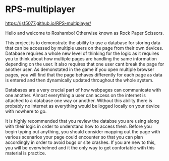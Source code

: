 # RPS-multiplayer

https://jsf5077.github.io/RPS-multiplayer/

Hello and welcome to Roshambo! Otherwise known as Rock Paper Scissors.

This project is to demonstrate the ability to use a database for storing data that can be accessed by multiple users on the page from their own devices. Database requires a whole new level of thinking for the logic as it requires you to think about how multiple pages are handling the same information depending on the user. It also requires that one user cant break the page for another user. As demonstated in the game if you open multiple browser pages, you will find that the page behaves differently for each page as data is entered and then dynamically updated throughout the whole system. 

Databases are a very crucial part of how webpages can communicate with one another. Almost everything a user can access on the internet is attached to a database one way or another. Without this ability there is probably no internet as everything would be logged locally on your device with nowhere to go. 

It is highly recommended that you review the databse you are using along with their logic in order to understand how to access them. Before you begin typing out anything, you should consider mapping out the page with various scenarios your page could encounter so that you can plan accordingly in order to avoid bugs or site crashes. If you are new to this, you will be overwhelmed and it the only way to get confortable with this material is practice.
